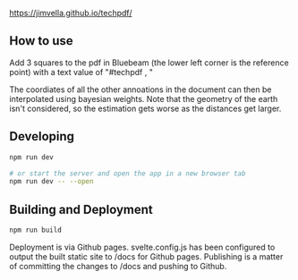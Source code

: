 https://jimvella.github.io/techpdf/

## How to use

Add 3 squares to the pdf in Bluebeam (the lower left corner is the reference point) with a text value of "#techpdf <lat>, <long>"

The coordiates of all the other annoations in the document can then be interpolated using bayesian weights. Note that the geometry of the earth isn't considered, so the estimation gets worse as the distances get larger.

## Developing

```bash
npm run dev

# or start the server and open the app in a new browser tab
npm run dev -- --open
```

## Building and Deployment

```bash
npm run build
```

Deployment is via Github pages. svelte.config.js has been configured to output the built static site to /docs for Github pages. Publishing is a matter of committing the changes to /docs and pushing to Github.
